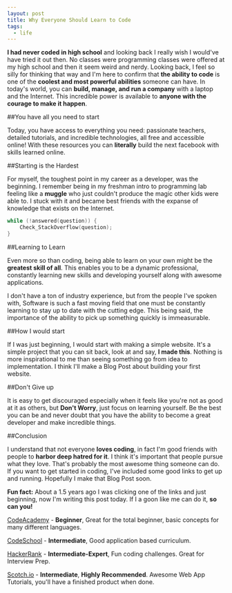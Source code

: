 ```yaml
---
layout: post
title: Why Everyone Should Learn to Code
tags:
  - life
---
```


**I had never coded in high school** and looking back I really wish I would've have tried it out then. No classes were programming classes were offered at my high school and then it seem weird and nerdy. Looking back, I feel so silly for thinking that way and I'm here to confirm that **the ability to code** is one of the **coolest and most powerful abilities** someone can have. In today's world, you can **build, manage, and run a company** with a laptop and the Internet. This incredible power is available to **anyone with the courage to make it happen**.

##You have all you need to start

Today, you have access to everything you need: passionate teachers, detailed tutorials, and incredible technologies, all free and accessible online! With these resources you can **literally** build the next facebook with skills learned online. 

##Starting is the Hardest

For myself, the toughest point in my career as a developer, was the beginning. I remember being in my freshman intro to programming lab feeling like a **muggle** who just couldn't produce the magic other kids were able to. I stuck with it and became best friends with the expanse of knowledge that exists on the Internet.

```C
while (!answered(question)) {
	Check_StackOverflow(question);
}
```

##Learning to Learn

Even more so than coding, being able to learn on your own might be the **greatest skill of all**. This enables you to be a dynamic professional, constantly learning new skills and developing yourself along with awesome applications. 

I don't have a ton of industry experience, but from the people I've spoken with, Software is such a fast moving field that one must be constantly learning to stay up to date with the cutting edge. This being said, the importance of the ability to pick up something quickly is immeasurable.

##How I would start

If I was just beginning, I would start with making a simple website. It's a simple project that you can sit back, look at and say, **I made this**. Nothing is more inspirational to me than seeing something go from idea to implementation. I think I'll make a Blog Post about building your first website.

##Don't Give up

It is easy to get discouraged especially when it feels like you're not as good at it as others, but **Don't Worry**, just focus on learning yourself. Be the best you can be and never doubt that you have the ability to become a great developer and make incredible things.

##Conclusion

I understand that not everyone **loves coding**, in fact I'm good friends with people to **harbor deep hatred for it**. I think it's important that people pursue what they love. That's probably the most awesome thing someone can do. If you want to get started in coding, I've included some good links to get up and running. Hopefully I make that Blog Post soon.

**Fun fact:** About a 1.5 years ago I was clicking one of the links and just beginning, now I'm writing this post today. If I a goon like me can do it, **so can you!**

[CodeAcademy](http://codecademy.com) - **Beginner**, Great for the total beginner, basic concepts for many different languages.

[CodeSchool](https://codeschool.com) - **Intermediate**, Good application based curriculum.

[HackerRank](https://hackerrank.com) - **Intermediate-Expert**, Fun coding challenges. Great for Interview Prep. 

[Scotch.io](https://scotch.io) - **Intermediate**, **Highly Recommended**. Awesome Web App Tutorials, you'll have a finished product when done.



